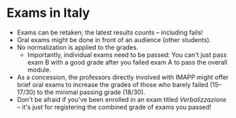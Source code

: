 # Exams in Italy

* Exams can be retaken; the latest results counts – including fails!
* Oral exams might be done in front of an audience (other students).
* No normalization is applied to the grades.
  * Importantly, individual exams need to be passed: You can't just pass exam B with a good grade after you failed exam A to pass the overall module.
* As a concession, the professors directly involved with IMAPP might offer brief oral exams to increase the grades of those who barely failed (15–17/30) to the minimal passing grade (18/30).
* Don't be afraid if you've been enrolled in an exam titled _Verbalizzazione_ – it's just for registering the combined grade of exams you passed!
